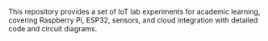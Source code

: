 This repository provides a set of IoT lab experiments for academic learning, covering Raspberry Pi, ESP32, sensors, and cloud integration with detailed code and circuit diagrams.
